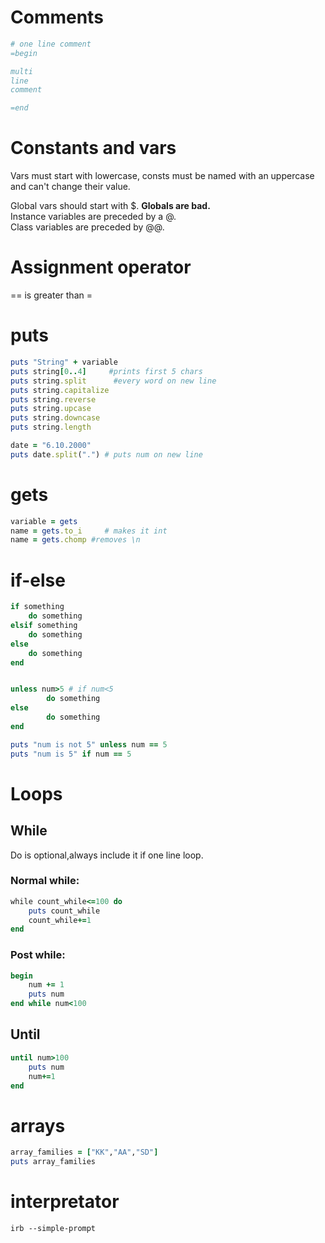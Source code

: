 # Comments
```` ruby
# one line comment
=begin

multi
line
comment

=end

````
# Constants and vars
Vars must start with lowercase, consts must be named with an uppercase and can't change their value.

Global vars should start with $. __Globals are bad.__ <br>
Instance variables are preceded by a @.<br>
Class variables are preceded by @@.<br>

# Assignment operator
== is greater than =

# puts 

```` ruby 
puts "String" + variable
puts string[0..4]     #prints first 5 chars
puts string.split      #every word on new line
puts string.capitalize
puts string.reverse
puts string.upcase
puts string.downcase
puts string.length
````

````ruby
date = "6.10.2000"
puts date.split(".") # puts num on new line
````
# gets

```` ruby 
variable = gets
name = gets.to_i     # makes it int
name = gets.chomp #removes \n

````

# if-else 
```` ruby 
if something
	do something
elsif something
	do something
else 
	do something
end

```` 

```` ruby 

unless num>5 # if num<5
		do something
else 
		do something
end
````

```` ruby 
puts "num is not 5" unless num == 5
puts "num is 5" if num == 5
````

# Loops

## While
Do is optional,always include it if one line loop. <br>
### Normal while:
```` ruby 
while count_while<=100 do	
	puts count_while
	count_while+=1
end
````
### Post while:
```` ruby 
begin
	num += 1
	puts num
end while num<100
````
## Until
```` ruby
until num>100 
	puts num
	num+=1
end
````
# arrays
```` ruby 
array_families = ["KK","AA","SD"]
puts array_families
````
# interpretator 
	irb --simple-prompt
